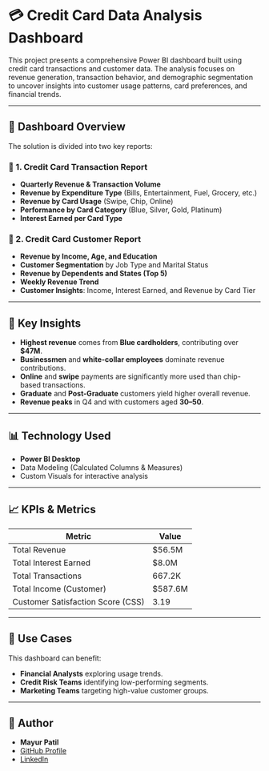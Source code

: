 # 💳 Credit Card Data Analysis Dashboard

This project presents a comprehensive Power BI dashboard built using credit card transactions and customer data. The analysis focuses on revenue generation, transaction behavior, and demographic segmentation to uncover insights into customer usage patterns, card preferences, and financial trends.

---

## 📁 Dashboard Overview

The solution is divided into two key reports:

### 📌 1. **Credit Card Transaction Report**
- **Quarterly Revenue & Transaction Volume**
- **Revenue by Expenditure Type** (Bills, Entertainment, Fuel, Grocery, etc.)
- **Revenue by Card Usage** (Swipe, Chip, Online)
- **Performance by Card Category** (Blue, Silver, Gold, Platinum)
- **Interest Earned per Card Type**

### 📌 2. **Credit Card Customer Report**
- **Revenue by Income, Age, and Education**
- **Customer Segmentation** by Job Type and Marital Status
- **Revenue by Dependents and States (Top 5)**
- **Weekly Revenue Trend**
- **Customer Insights**: Income, Interest Earned, and Revenue by Card Tier

---

## 🧾 Key Insights

- **Highest revenue** comes from **Blue cardholders**, contributing over **$47M**.
- **Businessmen** and **white-collar employees** dominate revenue contributions.
- **Online** and **swipe** payments are significantly more used than chip-based transactions.
- **Graduate** and **Post-Graduate** customers yield higher overall revenue.
- **Revenue peaks** in Q4 and with customers aged **30–50**.

---

## 📊 Technology Used

- **Power BI Desktop**
- Data Modeling (Calculated Columns & Measures)
- Custom Visuals for interactive analysis

---

## 📈 KPIs & Metrics

| Metric                  | Value     |
|-------------------------|-----------|
| Total Revenue           | $56.5M    |
| Total Interest Earned   | $8.0M     |
| Total Transactions      | 667.2K    |
| Total Income (Customer) | $587.6M   |
| Customer Satisfaction Score (CSS) | 3.19 |

---

## 🧠 Use Cases

This dashboard can benefit:
- **Financial Analysts** exploring usage trends.
- **Credit Risk Teams** identifying low-performing segments.
- **Marketing Teams** targeting high-value customer groups.

---

## 👤 Author

- **Mayur Patil**
- [GitHub Profile](https://github.com/Mayurpatil05)
- [LinkedIn](https://www.linkedin.com/in/mayurpatil1130)
